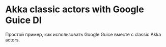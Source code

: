 # Akka classic actors with Google Guice DI

Простой пример, как использовать Google Guice вместе с classic Akka actors.

